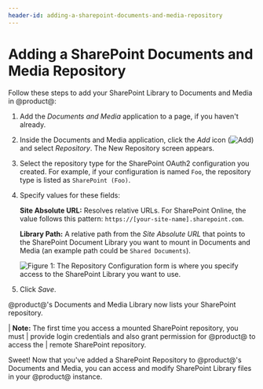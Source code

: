 ```yaml
---
header-id: adding-a-sharepoint-documents-and-media-repository
---
```


# Adding a SharePoint Documents and Media Repository

Follow these steps to add your SharePoint Library to Documents and Media in 
@product@:

1.  Add the *Documents and Media* application to a page, if you haven't 
    already.

2.  Inside the Documents and Media application, click the *Add* icon 
    (![Add](../../../../images-dxp/icon-portlet-add-control.png)) 
    and select *Repository*. The New Repository screen appears. 

3.  Select the repository type for the SharePoint OAuth2 configuration you 
    created. For example, if your configuration is named `Foo`, the repository 
    type is listed as `SharePoint (Foo)`. 

4.  Specify values for these fields: 

    **Site Absolute URL:** Resolves relative URLs. For SharePoint Online, the 
    value follows this pattern: `https://[your-site-name].sharepoint.com`.

    **Library Path:** A relative path from the *Site Absolute URL* that points 
    to the SharePoint Document Library you want to mount in Documents and Media 
    (an example path could be `Shared Documents`).

    ![Figure 1: The Repository Configuration form is where you specify access to the SharePoint Library you want to use.](../../../../images-dxp/sharepoint-repo-configuration-form.png)

5.  Click *Save*.

@product@'s Documents and Media Library now lists your SharePoint repository. 

| **Note:** The first time you access a mounted SharePoint repository, you must
| provide login credentials and also grant permission for @product@ to access the
| remote SharePoint repository.

Sweet! Now that you've added a SharePoint Repository to @product@'s Documents 
and Media, you can access and modify SharePoint Library files in your @product@ 
instance. 
